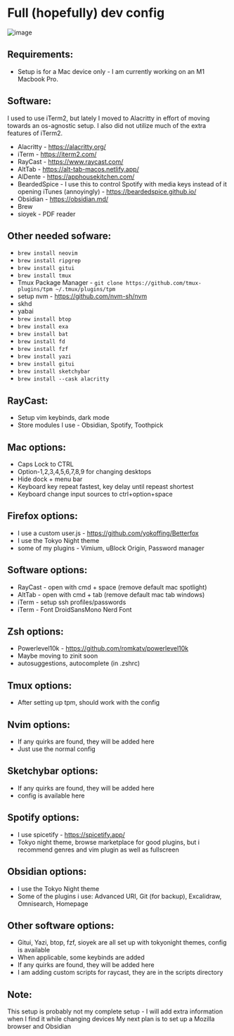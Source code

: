 # Full (hopefully) dev config

![image](https://github.com/Maimunar/dev-env/assets/62520195/3cff3f57-4d52-40d8-a9ef-5e7c4334fc51)

## Requirements:

- Setup is for a Mac device only - I am currently working on an M1 Macbook Pro.

## Software:

I used to use iTerm2, but lately I moved to Alacritty in effort of moving towards an os-agnostic setup. I also did not utilize much of the extra features of iTerm2.

- Alacritty - https://alacritty.org/
- iTerm - https://iterm2.com/
- RayCast - https://www.raycast.com/
- AltTab - https://alt-tab-macos.netlify.app/
- AlDente - https://apphousekitchen.com/
- BeardedSpice - I use this to control Spotify with media keys instead of it opening iTunes (annoyingly) - https://beardedspice.github.io/
- Obsidian - https://obsidian.md/
- Brew
- sioyek - PDF reader

## Other needed sofware:

- `brew install neovim`
- `brew install ripgrep`
- `brew install gitui`
- `brew install tmux`
- Tmux Package Manager - `git clone https://github.com/tmux-plugins/tpm ~/.tmux/plugins/tpm`
- setup nvm - https://github.com/nvm-sh/nvm
- skhd
- yabai
- `brew install btop`
- `brew install exa`
- `brew install bat`
- `brew install fd`
- `brew install fzf`
- `brew install yazi`
- `brew install gitui`
- `brew install sketchybar`
- `brew install --cask alacritty`

## RayCast:

- Setup vim keybinds, dark mode
- Store modules I use - Obsidian, Spotify, Toothpick

## Mac options:

- Caps Lock to CTRL
- Option-1,2,3,4,5,6,7,8,9 for changing desktops
- Hide dock + menu bar
- Keyboard key repeat fastest, key delay until repeast shortest
- Keyboard change input sources to ctrl+option+space

## Firefox options:

- I use a custom user.js - https://github.com/yokoffing/Betterfox
- I use the Tokyo Night theme
- some of my plugins - Vimium, uBlock Origin, Password manager

## Software options:

- RayCast - open with cmd + space (remove default mac spotlight)
- AltTab - open with cmd + tab (remove default mac tab windows)
- iTerm - setup ssh profiles/passwords
- iTerm - Font DroidSansMono Nerd Font

## Zsh options:

- Powerlevel10k - https://github.com/romkatv/powerlevel10k
- Maybe moving to zinit soon
- autosuggestions, autocomplete (in .zshrc)

## Tmux options:

- After setting up tpm, should work with the config

## Nvim options:

- If any quirks are found, they will be added here
- Just use the normal config

## Sketchybar options:

- If any quirks are found, they will be added here
- config is available here

## Spotify options:

- I use spicetify - https://spicetify.app/
- Tokyo night theme, browse marketplace for good plugins, but i recommend genres and vim plugin as well as fullscreen

## Obsidian options:

- I use the Tokyo Night theme
- Some of the plugins i use: Advanced URI, Git (for backup), Excalidraw, Omnisearch, Homepage

## Other software options:

- Gitui, Yazi, btop, fzf, sioyek are all set up with tokyonight themes, config is available
- When applicable, some keybinds are added
- If any quirks are found, they will be added here
- I am adding custom scripts for raycast, they are in the scripts directory

## Note:

This setup is probably not my complete setup - I will add extra information when I find it while changing devices
My next plan is to set up a Mozilla browser and Obsidian
